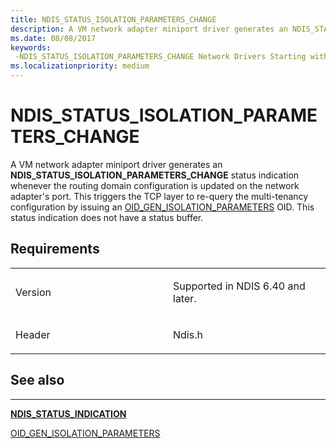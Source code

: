 ```yaml
---
title: NDIS_STATUS_ISOLATION_PARAMETERS_CHANGE
description: A VM network adapter miniport driver generates an NDIS_STATUS_ISOLATION_PARAMETERS_CHANGE status indication whenever the routing domain configuration is updated on the network adapter's port.
ms.date: 08/08/2017
keywords: 
 -NDIS_STATUS_ISOLATION_PARAMETERS_CHANGE Network Drivers Starting with Windows Vista
ms.localizationpriority: medium
---
```


# NDIS\_STATUS\_ISOLATION\_PARAMETERS\_CHANGE


A VM network adapter miniport driver generates an **NDIS\_STATUS\_ISOLATION\_PARAMETERS\_CHANGE** status indication whenever the routing domain configuration is updated on the network adapter's port. This triggers the TCP layer to re-query the multi-tenancy configuration by issuing an [OID\_GEN\_ISOLATION\_PARAMETERS](oid-gen-isolation-parameters.md) OID. This status indication does not have a status buffer.

## Requirements

<table>
<colgroup>
<col width="50%" />
<col width="50%" />
</colgroup>
<tbody>
<tr class="odd">
<td><p>Version</p></td>
<td><p>Supported in NDIS 6.40 and later.</p></td>
</tr>
<tr class="even">
<td><p>Header</p></td>
<td>Ndis.h</td>
</tr>
</tbody>
</table>

## See also


****
[**NDIS\_STATUS\_INDICATION**](/windows-hardware/drivers/ddi/ndis/ns-ndis-_ndis_status_indication)

[OID\_GEN\_ISOLATION\_PARAMETERS](oid-gen-isolation-parameters.md)

 

